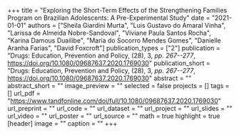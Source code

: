 +++
title = "Exploring the Short-Term Effects of the Strengthening Families Program on Brazilian Adolescents: A Pre-Experimental Study"
date = "2021-01-01"
authors = ["Sheila Giardini Murta", "Luis Gustavo do Amaral Vinha", "Larissa de Almeida Nobre-Sandoval", "Viviane Paula Santos Rocha", "Karina Damous Duailibe", "Maria do Socorro Mendes Gomes", "Danielle Aranha Farias", "David Foxcroft"]
publication_types = ["2"]
publication = "Drugs: Education, Prevention and Policy, (28), 3, _pp. 267--277_, https://doi.org/10.1080/09687637.2020.1769030"
publication_short = "Drugs: Education, Prevention and Policy, (28), 3, _pp. 267--277_, https://doi.org/10.1080/09687637.2020.1769030"
abstract = ""
abstract_short = ""
image_preview = ""
selected = false
projects = []
tags = []
url_pdf = "https://www.tandfonline.com/doi/full/10.1080/09687637.2020.1769030"
url_preprint = ""
url_code = ""
url_dataset = ""
url_project = ""
url_slides = ""
url_video = ""
url_poster = ""
url_source = ""
math = true
highlight = true
[header]
image = ""
caption = ""
+++
